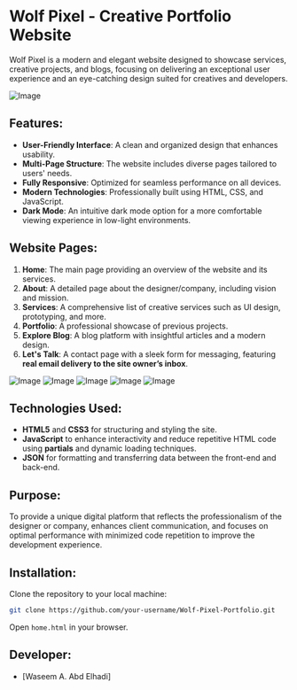 # Wolf Pixel - Creative Portfolio Website
Wolf Pixel is a modern and elegant website designed to showcase services, creative projects, and blogs, focusing on delivering an exceptional user experience and an eye-catching design suited for creatives and developers.

![Image](https://github.com/user-attachments/assets/ac5eb9ef-f727-45ec-8e48-1210e2e2b866)

## Features:
- **User-Friendly Interface**: A clean and organized design that enhances usability.
- **Multi-Page Structure**: The website includes diverse pages tailored to users' needs.
- **Fully Responsive**: Optimized for seamless performance on all devices.
- **Modern Technologies**: Professionally built using HTML, CSS, and JavaScript.
- **Dark Mode**: An intuitive dark mode option for a more comfortable viewing experience in low-light environments.

## Website Pages:
1. **Home**: The main page providing an overview of the website and its services.
2. **About**: A detailed page about the designer/company, including vision and mission.
3. **Services**: A comprehensive list of creative services such as UI design, prototyping, and more.
4. **Portfolio**: A professional showcase of previous projects.
5. **Explore Blog**: A blog platform with insightful articles and a modern design.
6. **Let's Talk**: A contact page with a sleek form for messaging, featuring **real email delivery to the site owner’s inbox**.

![Image](https://github.com/user-attachments/assets/5ed65331-a905-41c9-b925-e19224ff46c9)
![Image](https://github.com/user-attachments/assets/26d99cfe-94aa-4c94-a23a-d24d6d23365e)
![Image](https://github.com/user-attachments/assets/f0c92bc2-d6d1-41f9-9b28-b044b5038f93)
![Image](https://github.com/user-attachments/assets/393cae02-3e16-47b8-b54e-d8e1fe45201e)
![Image](https://github.com/user-attachments/assets/310e3bd3-5fa4-4129-aaad-93c384aa2af6)

## Technologies Used:
- **HTML5** and **CSS3** for structuring and styling the site.
- **JavaScript** to enhance interactivity and reduce repetitive HTML code using **partials** and dynamic loading techniques.
- **JSON** for formatting and transferring data between the front-end and back-end.

## Purpose:
To provide a unique digital platform that reflects the professionalism of the designer or company, enhances client communication, and focuses on optimal performance with minimized code repetition to improve the development experience.

## **Installation**:
Clone the repository to your local machine:
```bash
git clone https://github.com/your-username/Wolf-Pixel-Portfolio.git
```
Open `home.html` in your browser.

## Developer:
- [Waseem A. Abd Elhadi]
